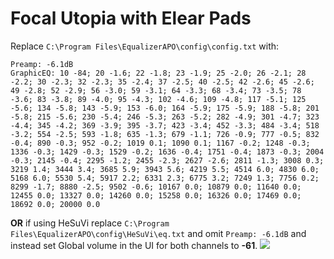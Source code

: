 # Focal Utopia with Elear Pads
Replace `C:\Program Files\EqualizerAPO\config\config.txt` with:
```
Preamp: -6.1dB
GraphicEQ: 10 -84; 20 -1.6; 22 -1.8; 23 -1.9; 25 -2.0; 26 -2.1; 28 -2.2; 30 -2.3; 32 -2.3; 35 -2.4; 37 -2.5; 40 -2.5; 42 -2.6; 45 -2.6; 49 -2.8; 52 -2.9; 56 -3.0; 59 -3.1; 64 -3.3; 68 -3.4; 73 -3.5; 78 -3.6; 83 -3.8; 89 -4.0; 95 -4.3; 102 -4.6; 109 -4.8; 117 -5.1; 125 -5.6; 134 -5.8; 143 -5.9; 153 -6.0; 164 -5.9; 175 -5.9; 188 -5.8; 201 -5.8; 215 -5.6; 230 -5.4; 246 -5.3; 263 -5.2; 282 -4.9; 301 -4.7; 323 -4.4; 345 -4.2; 369 -3.9; 395 -3.7; 423 -3.4; 452 -3.3; 484 -3.4; 518 -3.2; 554 -2.5; 593 -1.8; 635 -1.3; 679 -1.1; 726 -0.9; 777 -0.5; 832 -0.4; 890 -0.3; 952 -0.2; 1019 0.1; 1090 0.1; 1167 -0.2; 1248 -0.3; 1336 -0.3; 1429 -0.3; 1529 -0.2; 1636 -0.4; 1751 -0.4; 1873 -0.3; 2004 -0.3; 2145 -0.4; 2295 -1.2; 2455 -2.3; 2627 -2.6; 2811 -1.3; 3008 0.3; 3219 1.4; 3444 3.4; 3685 5.9; 3943 5.6; 4219 5.5; 4514 6.0; 4830 6.0; 5168 6.0; 5530 5.4; 5917 2.2; 6331 2.3; 6775 3.2; 7249 1.3; 7756 0.2; 8299 -1.7; 8880 -2.5; 9502 -0.6; 10167 0.0; 10879 0.0; 11640 0.0; 12455 0.0; 13327 0.0; 14260 0.0; 15258 0.0; 16326 0.0; 17469 0.0; 18692 0.0; 20000 0.0
```
**OR** if using HeSuVi replace `C:\Program Files\EqualizerAPO\config\HeSuVi\eq.txt` and omit `Preamp: -6.1dB` and instead set Global volume in the UI for both channels to **-61**.
![](https://raw.githubusercontent.com/jaakkopasanen/AutoEq/master/results/Innerfidelity%202017/innerfidelity/onear/Focal%20Utopia%20with%20Elear%20Pads/Focal%20Utopia%20with%20Elear%20Pads.png)